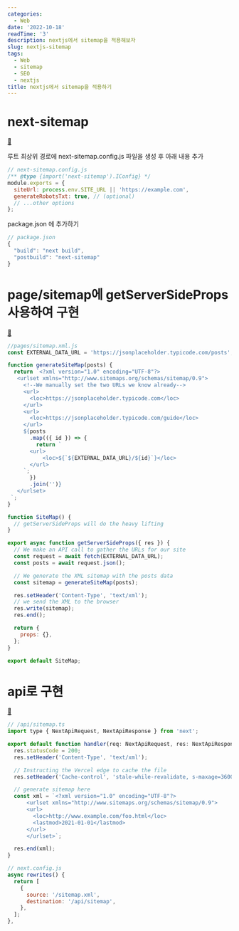 ```yaml
---
categories:
  - Web
date: '2022-10-18'
readTime: '3'
description: nextjs에서 sitemap을 적용해보자
slug: nextjs-sitemap
tags:
  - Web
  - sitemap
  - SEO
  - nextjs
title: nextjs에서 sitemap을 적용하기
---
```


# next-sitemap

[🔗](https://www.npmjs.com/package/next-sitemap#installation)

루트 최상위 경로에 next-sitemap.config.js 파일을 생성 후 아래 내용 추가

```javascript
// next-sitemap.config.js
/** @type {import('next-sitemap').IConfig} */
module.exports = {
  siteUrl: process.env.SITE_URL || 'https://example.com',
  generateRobotsTxt: true, // (optional)
  // ...other options
};
```

package.json 에 추가하기

```javascript
// package.json
{
  "build": "next build",
  "postbuild": "next-sitemap"
}
```

# page/sitemap에 getServerSideProps 사용하여 구현

[🔗](https://nextjs.org/learn/seo/crawling-and-indexing/xml-sitemaps)

```javascript
//pages/sitemap.xml.js
const EXTERNAL_DATA_URL = 'https://jsonplaceholder.typicode.com/posts';

function generateSiteMap(posts) {
  return `<?xml version="1.0" encoding="UTF-8"?>
   <urlset xmlns="http://www.sitemaps.org/schemas/sitemap/0.9">
     <!--We manually set the two URLs we know already-->
     <url>
       <loc>https://jsonplaceholder.typicode.com</loc>
     </url>
     <url>
       <loc>https://jsonplaceholder.typicode.com/guide</loc>
     </url>
     ${posts
       .map(({ id }) => {
         return `
       <url>
           <loc>${`${EXTERNAL_DATA_URL}/${id}`}</loc>
       </url>
     `;
       })
       .join('')}
   </urlset>
 `;
}

function SiteMap() {
  // getServerSideProps will do the heavy lifting
}

export async function getServerSideProps({ res }) {
  // We make an API call to gather the URLs for our site
  const request = await fetch(EXTERNAL_DATA_URL);
  const posts = await request.json();

  // We generate the XML sitemap with the posts data
  const sitemap = generateSiteMap(posts);

  res.setHeader('Content-Type', 'text/xml');
  // we send the XML to the browser
  res.write(sitemap);
  res.end();

  return {
    props: {},
  };
}

export default SiteMap;
```

# api로 구현

[🔗](https://vercel.com/guides/how-do-i-generate-a-sitemap-for-my-nextjs-app-on-vercel)

```javascript
// /api/sitemap.ts
import type { NextApiRequest, NextApiResponse } from 'next';

export default function handler(req: NextApiRequest, res: NextApiResponse) {
  res.statusCode = 200;
  res.setHeader('Content-Type', 'text/xml');

  // Instructing the Vercel edge to cache the file
  res.setHeader('Cache-control', 'stale-while-revalidate, s-maxage=3600');

  // generate sitemap here
  const xml = `<?xml version="1.0" encoding="UTF-8"?>
      <urlset xmlns="http://www.sitemaps.org/schemas/sitemap/0.9"> 
      <url>
        <loc>http://www.example.com/foo.html</loc>
        <lastmod>2021-01-01</lastmod>
      </url>
      </urlset>`;

  res.end(xml);
}
```

```javascript
// next.config.js
async rewrites() {
  return [
    {
      source: '/sitemap.xml',
      destination: '/api/sitemap',
    },
  ];
},
```
